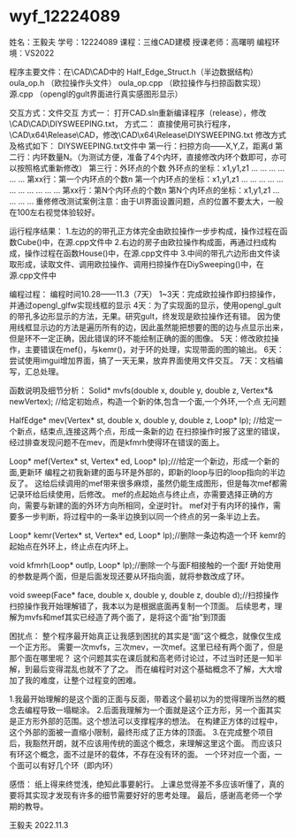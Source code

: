 # wyf_12224089
姓名：王毅夫 
学号：12224089
课程：三维CAD建模
授课老师：高曙明
编程环境：VS2022

程序主要文件：在\CAD\CAD中的 
Half_Edge_Struct.h（半边数据结构）
oula_op.h （欧拉操作头文件）
oula_op.cpp （欧拉操作与扫掠函数实现）
源.cpp （opengl的gult界面进行真实感图形显示）

交互方式：文件交互
方式一： 打开CAD.sln重新编译程序（release），修改\CAD\CAD\DIYSWEEPING.txt，
方式二： 直接使用可执行程序，\CAD\x64\Release\CAD，修改\CAD\x64\Release\DIYSWEEPING.txt
修改方式及格式如下：
DIYSWEEPING.txt文件中
第一行：扫掠方向——X,Y,Z，距离d
第二行：内环数量N。（为测试方便，准备了4个内环，直接修改内环个数即可，亦可以按照格式重新修改）
第三行：外环点的个数
外环点的坐标：x1,y1,z1
                ... ...
                ... ...
              ... ...
第xx行：第一个内环点的个数n
第一个内环点的坐标：x1,y1,z1
                     ... ...
                     ... ...
     ... ... ... ... ... ... ... 
第xx行：第N个内环点的个数n
第N个内环点的坐标：x1,y1,z1
                    ... ...
                    ... ...
重修修改测试案例注意：由于UI界面设置问题，点的位置不要太大，一般在100左右视觉体验较好。

运行程序结果：
1.左边的的带孔正方体完全由欧拉操作一步步构成，操作过程在函数Cube()中，在源.cpp文件中
2.右边的房子由欧拉操作构成面，再通过扫成构成，操作过程在函数House()中，在源.cpp文件中
3.中间的带孔六边形由文件读取形成，读取文件、调用欧拉操作、调用扫掠操作在DiySweeping()中，在源.cpp文件中

编程过程：
编程时间10.28——11.3（7天）
1~3天：完成欧拉操作即扫掠操作，并通过opengl_glfw实现线框的显示
4天：为了实现面的显示，使用opengl_gult的带孔多边形显示的方法，无果。研究gult，终发现是欧拉操作还有错。
因为使用线框显示边的方法是遍历所有的边，因此虽然能把想要的图的边与点显示出来，但是环不一定正确，因此错误的环不能绘制正确的面的图像。
5天：修改欧拉操作，主要错误在mef()，与kemr()，对于环的处理，实现带面的图的输出。
6天：尝试使用imgui增加界面，搞了一天无果，放弃界面使用文件交互。
7天：文档编写，汇总处理。

函数说明及细节分析：
Solid* mvfs(double x, double y, double z, Vertex*& newVertex);    //给定初始点，构造一个新的体,包含一个面,一个外环,一个点
无问题

HalfEdge* mev(Vertex* st, double x, double y, double z, Loop* lp); //给定一个新点，结束点,连接这两个点，形成一条新的边
在扫掠操作时报了这里的错误，经过排查发现问题不在mev，而是kfmrh使得环在错误的面上。

Loop* mef(Vertex* st, Vertex* ed, Loop* lp);///给定一个新边，形成一个新的面,更新环
编程之初我新建的面与环是外部的，即新的loop与旧的loop指向的半边反了。
这给后续调用的mef带来很多麻烦，虽然仍能生成图形，但是每次mef都需记录环给后续使用，后修改。
mef的点起始点与终止点，亦需要选择正确的方向，需要与新建的面的外环方向所相同，全逆时针。
mef对于有内环的操作，需要多一步判断，将过程中的一条半边换到以同一个终点的另一条半边上去。

Loop* kemr(Vertex* st, Vertex* ed, Loop* lp);//删除一条边构造一个环
kemr的起始点在外环上，终止点在内环上。

void kfmrh(Loop* outlp, Loop* lp);//删除一个与面F相接触的一个面f
开始使用的参数是两个面，但是后面发现还要从环指向面，就将参数改成了环。

void sweep(Face* face, double x, double y, double z, double d);//扫掠操作
扫掠操作我开始理解错了，我本以为是根据底面再复制一个顶面。
后续思考，理解为mvfs和mef其实已经造了两个面了，是将这个面“抬”到顶面

困扰点：
整个程序最开始真正让我感到困扰的其实是“面”这个概念，就像仅生成一个正方形。
需要一次mvfs，三次mev，一次mef。这里已经有两个面了，但是那个面在哪里呢？
这个问题其实在课后就和高老师讨论过，不过当时还是一知半解，到最后变得混乱也就不了了之。
而在编程时对这个基础概念不了解，大大增加了我的难度，让整个过程变的困难。

1.我最开始理解的是这个面的正面与反面，带着这个最初以为的觉得理所当然的概念去编程导致一塌糊涂。
2.后面我理解为一个面就是这个正方形，另一个面其实是正方形外部的范围。这个想法可以支撑程序的想法。
   在构建正方体的过程中，这个外部的面被一直缩小限制，最终形成了正方体的顶面。
3.在完成整个项目后，我豁然开朗，就不应该用传统的面这个概念，来理解这里这个面。
   而应该只有环这个概念，面不过是环的载体，不存在没有环的面。
   一个环对应一个面，一个面可以有好几个环（即内环）

感悟：
	纸上得来终觉浅，绝知此事要躬行。
	上课总觉得差不多应该听懂了，真的要将其实现才发现有许多的细节需要好好的思考处理。
	最后，感谢高老师一个学期的教导。
	
王毅夫
2022.11.3











